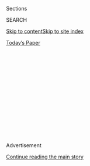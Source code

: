 <div id="app">

<div>

<div>

<div>

<div class="NYTAppHideMasthead css-1q2w90k e1suatyy0">

<div class="section css-ui9rw0 e1suatyy2">

<div class="css-eph4ug er09x8g0">

<div class="css-6n7j50">

</div>

<span class="css-1dv1kvn">Sections</span>

<div class="css-10488qs">

<span class="css-1dv1kvn">SEARCH</span>

</div>

[Skip to content](#site-content)[Skip to site
index](#site-index)

</div>

<div class="css-10698na e1huz5gh0">

</div>

</div>

<div id="masthead-bar-one" class="section hasLinks css-15hmgas e1csuq9d3">

<div class="css-uqyvli e1csuq9d0">

</div>

<div class="css-1uqjmks e1csuq9d1">

</div>

<div class="css-9e9ivx">

[](https://myaccount.nytimes3xbfgragh.onion/auth/login?response_type=cookie&client_id=vi)

</div>

<div class="css-1bvtpon e1csuq9d2">

[Today’s
Paper](https://www.nytimes3xbfgragh.onion/section/todayspaper)

</div>

</div>

</div>

</div>

<div data-aria-hidden="false">

<div id="site-content" data-role="main">

<div>

<div class="css-1aor85t" style="opacity:0.000000001;z-index:-1;visibility:hidden">

<div class="css-1hqnpie">

<div class="css-epjblv">

<span class="css-17xtcya">[Opinion](/section/opinion)</span><span class="css-x15j1o">|</span><span class="css-fwqvlz">America
Is Too Broken to Fight the
Coronavirus</span>

</div>

<div class="css-k008qs">

<div class="css-1iwv8en">

<span class="css-18z7m18"></span>

<div>

</div>

</div>

<span class="css-1n6z4y">https://nyti.ms/3fSzJPl</span>

<div class="css-1705lsu">

<div class="css-4xjgmj">

<div class="css-4skfbu" data-role="toolbar" data-aria-label="Social Media Share buttons, Save button, and Comments Panel with current comment count" data-testid="share-tools">

  - 
  - 
  - 
  - 
    
    <div class="css-6n7j50">
    
    </div>

  - 
  - 

</div>

</div>

</div>

</div>

</div>

</div>

<div id="NYT_TOP_BANNER_REGION" class="css-13pd83m">

</div>

<div id="top-wrapper" class="css-1sy8kpn">

<div id="top-slug" class="css-l9onyx">

Advertisement

</div>

[Continue reading the main
story](#after-top)

<div class="ad top-wrapper" style="text-align:center;height:100%;display:block;min-height:250px">

<div id="top" class="place-ad" data-position="top" data-size-key="top">

</div>

</div>

<div id="after-top">

</div>

</div>

<div>

<div class="css-v5btjw etb61u70">

<div class="css-v05ibm etb61u71">

[Opinion](/section/opinion)

</div>

</div>

<div id="sponsor-wrapper" class="css-1hyfx7x">

<div id="sponsor-slug" class="css-19vbshk">

Supported by

</div>

[Continue reading the main
story](#after-sponsor)

<div id="sponsor" class="ad sponsor-wrapper" style="text-align:center;height:100%;display:block">

</div>

<div id="after-sponsor">

</div>

</div>

<div class="css-186x18t">

</div>

<div class="css-1vkm6nb ehdk2mb0">

# America Is Too Broken to Fight the Coronavirus

</div>

No other developed country is doing so badly.

<div class="css-18e8msd">

<div class="css-vp77d3 epjyd6m0">

<div class="css-1p10dcb ey68jwv0" data-aria-hidden="true">

[![Michelle
Goldberg](https://static01.graylady3jvrrxbe.onion/images/2018/04/02/opinion/michelle-goldberg/michelle-goldberg-thumbLarge.png
"Michelle Goldberg")](https://www.nytimes3xbfgragh.onion/by/michelle-goldberg)

</div>

<div class="css-1baulvz">

By [<span class="css-1baulvz last-byline" itemprop="name">Michelle
Goldberg</span>](https://www.nytimes3xbfgragh.onion/by/michelle-goldberg)

<div class="css-8atqhb">

Opinion Columnist

</div>

</div>

</div>

  - June 22,
    2020

  - 
    
    <div class="css-4xjgmj">
    
    <div class="css-d8bdto" data-role="toolbar" data-aria-label="Social Media Share buttons, Save button, and Comments Panel with current comment count" data-testid="share-tools">
    
      - 
      - 
      - 
      - 
        
        <div class="css-6n7j50">
        
        </div>
    
      - 
      - 
    
    </div>
    
    </div>

</div>

<div class="css-79elbk" data-testid="photoviewer-wrapper">

<div class="css-z3e15g" data-testid="photoviewer-wrapper-hidden">

</div>

<div class="css-1a48zt4 ehw59r15" data-testid="photoviewer-children">

![<span class="css-cnj6d5 e1z0qqy90" itemprop="copyrightHolder"><span class="css-1ly73wi e1tej78p0">Credit...</span><span><span>Erin
Schaff/The New York
Times</span></span></span>](https://static01.graylady3jvrrxbe.onion/images/2020/06/22/opinion/22goldbergWeb/merlin_173741667_a9a729a9-6b38-450f-9a96-5e342eb0d1ef-articleLarge.jpg?quality=75&auto=webp&disable=upscale)

</div>

</div>

</div>

<div class="section meteredContent css-1r7ky0e" name="articleBody" itemprop="articleBody">

<div class="css-1fanzo5 StoryBodyCompanionColumn">

<div class="css-53u6y8">

Graphs of the coronavirus curves in Britain, Canada, Germany and Italy
look like mountains, with steep climbs up and then back down. The one
for America shows a fast climb up to a plateau. For a while, the number
of new cases in the U.S. was at least slowly declining. Now, according
to The Times, it’s up a terrifying 22 percent over the last 14 days.

As Politico [reported on
Monday](https://www.politico.com/news/2020/06/22/united-states-italy-traded-places-coronavirus-333122),
Italy’s coronavirus catastrophe once looked to Americans like a
worst-case scenario. Today, it said, “America’s new per capita cases
remain on par with Italy’s worst day — and show signs of rising
further.”

This is what American exceptionalism looks like under Donald Trump. It’s
not just that the United States has the highest number of coronavirus
cases and deaths of any country in the world. Republican political
dysfunction has made a coherent campaign to fight the pandemic
impossible.

At the federal level as well as in many states, we’re seeing a
combination of the blustering contempt for science that marks the
conservative approach to climate change and the [high tolerance for
carnage](https://www.nytimes3xbfgragh.onion/2020/05/05/opinion/coronavirus-deaths.html)
that makes American gun culture unique.

</div>

</div>

<div class="css-1fanzo5 StoryBodyCompanionColumn">

<div class="css-53u6y8">

The rot starts at the top. At the beginning of the crisis Trump acted as
if he could wish the coronavirus away, and after an interval when he at
least pretended to take it seriously, his administration has resumed a
posture of blithe denial.

</div>

</div>

<div>

</div>

<div class="css-1fanzo5 StoryBodyCompanionColumn">

<div class="css-53u6y8">

The task force led by Mike Pence has [been
sidelined](https://www.cnn.com/2020/05/28/politics/donald-trump-coronavirus-task-force/index.html),
its members meeting only twice a week. Last Tuesday, the vice president
wrote an [op-ed essay in The Wall Street
Journal](https://www.wsj.com/articles/there-isnt-a-coronavirus-second-wave-11592327890)
about how well things are going: “We are winning the fight against the
invisible enemy,” he claimed.

In an interview with Fox News’s Sean Hannity last week, Trump said the
virus is “[fading
away](https://www.foxnews.com/media/trump-hannity-coronavirus-fading-away-tulsa-rally).”
Speaking to [The
Journal](https://www.wsj.com/articles/trump-talks-juneteenth-john-bolton-economy-in-wsj-interview-11592493771),
he said that some people might be wearing masks only to show their
disapproval of him and suggested, contrary to all credible public health
guidance, that mask-wearing might increase people’s risk of infection.
It’s not surprising, then, that many people at his sad Saturday rally in
Tulsa, Okla. — where coronavirus cases are spiking — went maskless.

Just a few weeks ago, panicked about occupying my kids through the
summer in a shut-down New York City, I thought about taking them to stay
with my retired parents in Arizona. Now, as New York gingerly reopens,
Arizona has become a hot spot — which isn’t stopping Trump from holding
a rally at a Phoenix megachurch on Tuesday. Cases are also soaring in
Texas, Florida and several other states. An epidemic that was once
concentrated in blue states is increasingly raging in red ones.

</div>

</div>

<div class="css-1fanzo5 StoryBodyCompanionColumn">

<div class="css-53u6y8">

When coronavirus cases started exploding on the East Coast in March,
there were devastating failures by Democratic leaders. New York’s
governor, Andrew Cuomo, not only forced nursing homes to take back
residents who’d been hospitalized for the coronavirus, he barred them
from testing the residents to see if they were still infected.

As [ProPublica
reported](https://www.propublica.org/article/fire-through-dry-grass-andrew-cuomo-saw-covid-19-threat-to-nursing-homes-then-he-risked-adding-to-it),
following Cuomo’s order, “Covid-19 tore through New York state’s nursing
facilities, killing more than 6,000 people — about 6 percent of its more
than 100,000 nursing home residents.” In Florida, which prohibited such
transfers, the virus has so far killed only 1.6 percent of nursing home
residents.

Given how Cuomo’s errors contributed to New York’s catastrophe, it’s
hard to say how much credit he deserves for eventually rising to the
occasion. Still, by the time New York’s cases got to where Arizona’s are
now, he at least understood that the state faced calamity and imposed
the lockdown that helped bring it back from the abyss.

Arizona, Florida and Texas, by contrast, aren’t even doing simple things
like mandating mask-wearing. Worse, until last week, the governors of
Arizona and Texas prevented cities from instituting their own such
requirements.

So far, evidence about the role mass protests over police violence
played in [coronavirus
spikes](https://www.latimes.com/california/story/2020-06-22/for-third-day-in-a-week-l-a-county-reports-more-than-2-000-new-coronavirus-cases)
is
[mixed](https://slate.com/news-and-politics/2020/06/protests-covid-outdoor-masks.html),
but liberal support for the demonstrations solidified the conviction
among many conservatives that strict social distancing rules are a
hypocritical tool of social control. The paranoia and resentment that
have long been part of the culture of the modern right are now directed
at those warning about the ongoing dangers of the pandemic.

Across the country, public health workers have faced [death
threats](https://www.sfgate.com/bayarea/article/CA-health-directors-quit-amid-death-threats-15343863.php),
harassment and [armed protesters at their
homes](https://www.washingtonpost.com/health/amid-threats-and-political-pushback-public-health-officials-leaving-posts/2020/06/22/6075f7a2-b0cf-11ea-856d-5054296735e5_story.html).
No matter how bad things get in red America, it’s hard to imagine where
the political will to contain the virus will come from.

So while countries with competent leadership haltingly return to normal,
ours will continue to be pummeled. In mid-May, when America’s
coronavirus death toll was around 85,000, Trump sycophant Lindsey Graham
said that as long as [fatalities didn’t go much
beyond 120,000](https://www.politico.com/news/2020/05/14/white-house-coronavirus-success-259792),
“I think you can say you limited the casualties in this war.”

By The Times’s count, [we just hit that
number](https://www.nytimes3xbfgragh.onion/interactive/2020/us/coronavirus-us-cases.html#states).
The war goes on, but Trump has already lost it.

</div>

</div>

<div>

</div>

<div class="css-1fanzo5 StoryBodyCompanionColumn">

<div class="css-53u6y8">

*The Times is committed to publishing* [*a diversity of
letters*](https://www.nytimes3xbfgragh.onion/2019/01/31/opinion/letters/letters-to-editor-new-york-times-women.html)
*to the editor. We’d like to hear what you think about this or any of
our articles. Here are some*
[*tips*](https://help.nytimes3xbfgragh.onion/hc/en-us/articles/115014925288-How-to-submit-a-letter-to-the-editor)*.
And here’s our email:*
[*letters@NYTimes.com*](mailto:letters@NYTimes.com)*.*

*Follow The New York Times Opinion section on*
[*Facebook*](https://www.facebookcorewwwi.onion/nytopinion)*,* [*Twitter
(@NYTopinion)*](http://twitter.com/NYTOpinion) *and*
[*Instagram*](https://www.instagram.com/nytopinion/)*.*

</div>

</div>

</div>

<div>

</div>

<div>

</div>

<div>

</div>

<div>

<div id="bottom-wrapper" class="css-1ede5it">

<div id="bottom-slug" class="css-l9onyx">

Advertisement

</div>

[Continue reading the main
story](#after-bottom)

<div id="bottom" class="ad bottom-wrapper" style="text-align:center;height:100%;display:block;min-height:90px">

</div>

<div id="after-bottom">

</div>

</div>

</div>

</div>

</div>

## Site Index

<div>

</div>

## Site Information Navigation

  - [© <span>2020</span> <span>The New York Times
    Company</span>](https://help.nytimes3xbfgragh.onion/hc/en-us/articles/115014792127-Copyright-notice)

<!-- end list -->

  - [NYTCo](https://www.nytco.com/)
  - [Contact
    Us](https://help.nytimes3xbfgragh.onion/hc/en-us/articles/115015385887-Contact-Us)
  - [Work with us](https://www.nytco.com/careers/)
  - [Advertise](https://nytmediakit.com/)
  - [T Brand Studio](http://www.tbrandstudio.com/)
  - [Your Ad
    Choices](https://www.nytimes3xbfgragh.onion/privacy/cookie-policy#how-do-i-manage-trackers)
  - [Privacy](https://www.nytimes3xbfgragh.onion/privacy)
  - [Terms of
    Service](https://help.nytimes3xbfgragh.onion/hc/en-us/articles/115014893428-Terms-of-service)
  - [Terms of
    Sale](https://help.nytimes3xbfgragh.onion/hc/en-us/articles/115014893968-Terms-of-sale)
  - [Site
    Map](https://spiderbites.nytimes3xbfgragh.onion)
  - [Help](https://help.nytimes3xbfgragh.onion/hc/en-us)
  - [Subscriptions](https://www.nytimes3xbfgragh.onion/subscription?campaignId=37WXW)

</div>

</div>

</div>

</div>

